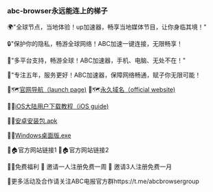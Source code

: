 ### abc-browser永远能连上的梯子

🌍"全球节点，当地体验！up加速器，畅享当地媒体节目，让你身临其境！"

🔒"保护你的隐私，畅游全球网络！ABC加速一键连接，无限畅享！

🚀"多平台支持，畅游全球！ABC加速器，手机、电脑、无处不在！"

📱"专注五年，服务更好！ABC加速器，保障网络畅通，赋子你无限可能！


🔗🗺️[官网导航（launch page)](https://abc-browser.org)
🔗🗺️[永久域名（official website)](https://abc-browser.com)

🔗⏬[iOS大陆用户下载教程（iOS guide)](https://abc-browser.com/ios-guide)

🔗⏬[安卓安装包.apk](https://github.com/pandao/editor.md "Heading link")

🔗⏬[Windows桌面版.exe](https://github.com/pandao/editor.md "Heading link")

🔗🏠官方网站链接1
🔗🏠官方网站链接2

🔗🧧免费福利
🎁 邀请一人注册免费一周
🎁 邀请3人注册免费一月

📣更多活动及合作请关注ABC电报官方群https://t.me/abcbrowsergroup





